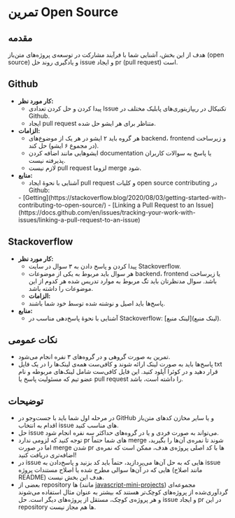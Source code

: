 # تمرین Open Source

## مقدمه
هدف از این بخش، آشنایی شما با فرآیند مشارکت در توسعه‌ی پروژه‌های متن‌باز (open source) و یادگیری روند حل issue و ایجاد pr (pull request) است.

## Github
- **کار مورد نظر:**
  - پیدا کردن و حل کردن تعدادی Issue تکنیکال در ریپازیتوری‌های پابلیک مختلف در Github.
  - ایجاد pull request متناظر برای هر ایشو حل شده.
- **الزامات:**
  - هر گروه باید ۲ ایشو در هر یک از موضوع‌های backend، frontend و زیرساخت (در مجموع ۶ ایشو) حل کند.
  - ایشوهایی مانند اضافه کردن documentation یا پاسخ به سوالات کاربران پذیرفته نیست.
  - لازم نیست pull request لزوما merge شود.
- **منابع:**
    - آشنایی با نحوه‌ٔ ایجاد pull request و کلیات open source contributing در Github:
  <div dir="ltr">
      - [Getting](https://stackoverflow.blog/2020/08/03/getting-started-with-contributing-to-open-source/)
      - [Linking a Pull Request to an Issue](https://docs.github.com/en/issues/tracking-your-work-with-issues/linking-a-pull-request-to-an-issue)
  </div>

## Stackoverflow
- **کار مورد نظر:**
  - پیدا کردن و پاسخ دادن به ۳ سوال در سایت Stackoverflow.
  - هر سوال باید مربوط به یکی از موضوعات backend، frontend یا زیرساخت باشد. سوال مدنظرتان باید تگ مربوط به موارد تدریس شده هر کدوم از این موضوعات را داشته باشد.
  - **الزامات:**
  - پاسخ‌ها باید اصیل و نوشته شده توسط خود شما باشند.
- **منابع:**
  - آشنایی با نحوهٔ پاسخ‌دهی مناسب در Stackoverflow: [لینک منبع](لینک منبع).

## نکات عمومی
- تمرین به صورت گروهی و در گروه‌های ۳ نفره انجام می‌شود.
- پاسخ‌ها باید به صورت لینک ارائه شوند و کافی‌ست همه‌ی لینک‌ها را در یک فایل txt قرار دهید و در کوئرا آپلود کنید. این فایل کافی‌ست شامل لینک‌های مربوطه و نام عضو تیم که مسئولیت پاسخ یا pull request را داشته است، باشد.

## توضیحات 

- در ﻣﺮﺣﻠﻪ اول ﺷﻤﺎ ﺑﺎﯾﺪ ﺑﺎ جست‌و‌جو در GitHub و ﯾﺎ ﺳﺎﯾﺮ ﻣﺨﺎزن ﮐﺪﻫﺎی ﻣﺘﻦﺑﺎز اﻗﺪام ﺑﻪ اﻧﺘﺨﺎب issue های ﻣﻨﺎﺳﺐ کنید.
- ﺣﻞ issue ﻣﯽﺗﻮاﻧﺪ ﺑﻪ ﺻﻮرت ﻓﺮدی و ﯾﺎ در ﮔﺮوهﻫﺎی ﺣﺪاﮐﺜﺮ ﺳﻪ ﻧﻔﺮه اﻧﺠﺎم ﺷﻮد.
- توجه کنید که لزومی ندارد pr های شما حتماً merge شوند تا نمره‌ی آن‌ها را بگیرید، اما در صورت merge شدن pr ها با کد اصلی پروژه‌ی هدف، ممکن است که نمره‌ی اضافه‌تری دریافت کنید!
- در issue هایی که به حل آن‌ها می‌پردازید، حتماً باید کد بزنید و پاسخ‌دادن به issue هایی که در آن‌ها سوالی مطرح شده یا اصلاح مستندات پروژه (مانند اصلاح README) هدف این بخش نیست.
-  بعضی از repository ها (مانند [javascript-mini-projects](https://github.com/thinkswell/javascript-mini-projects)) مجموعه‌ای گردآوری‌شده از پروژه‌های کوچک‌تر هستند که بیشتر به عنوان مثال استفاده می‌شوند و هر پروژه‌ی کوچک، مستقل از پروژه‌های دیگر است. حل issue و ایجاد pr در این repository ها هم مجاز نیست.